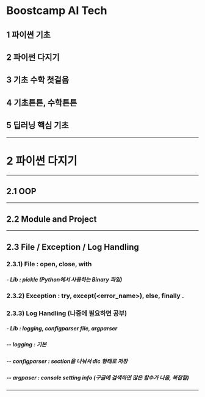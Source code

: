 # Boostcamp AI Tech
## 1 파이썬 기초
## 2 파이썬 다지기
## 3 기초 수학 첫걸음
## 4 기초튼튼, 수학튼튼
## 5 딥러닝 핵심 기초
----------
# 2 파이썬 다지기
----------
## 2.1 OOP
-----
## 2.2 Module and Project
-----
## 2.3 File / Exception / Log Handling
### 2.3.1) File : open, close, with
#####      - Lib  : pickle (Python에서 사용하는 Binary 파일)  
  
  
### 2.3.2) Exception : try, except(<error_name>), else, finally  .
  
  
### 2.3.3) Log Handling (나중에 필요하면 공부)
#####      - Lib : logging, configparser file, argparser
#####      -- logging : 기본
#####      -- configparser : section을 나눠서 dic 형태로 저장
#####      -- argpaser : console setting info (구글에 검색하면 많은 함수가 나옴, 복잡함)
-----
## 
